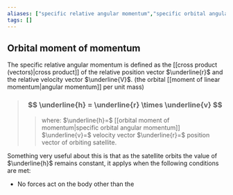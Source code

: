 ```yaml
---
aliases: ["specific relative angular momentum","specific orbital angular momentum"]
tags: []
---
```


## Orbital moment of momentum
The specific relative angular momentum is defined as the [[cross product (vectors)|cross product]] of the relative position vector $\underline{r}$ and the relative velocity vector $\underline{V}$. (the orbital [[moment of linear momentum|angular momentum]] per unit mass)
 
> ### $$ \underline{h} = \underline{r} \times \underline{v} $$ 
>> where:
>> $\underline{h}=$ [[orbital moment of momentum|specific orbital angular momentum]]
>> $\underline{v}=$ velocity vector
>> $\underline{r}=$ position vector of orbiting satellite.

Something very useful about this is that as the satellite orbits the value of $\underline{h}$ remains constant, it applys when the following conditions are met:
- No forces act on the body other than the
